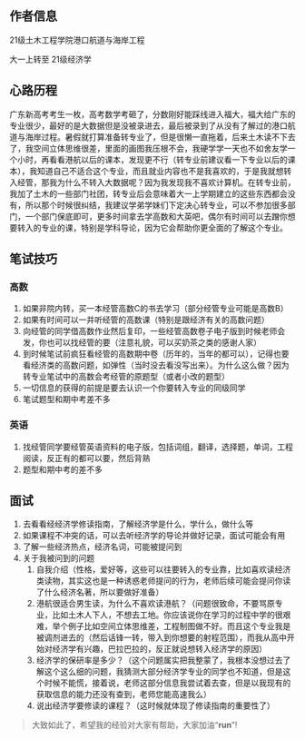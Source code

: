 ## 作者信息

21级土木工程学院港口航道与海岸工程

大一上转至 21级经济学

## 心路历程

广东新高考考生一枚，高考数学考砸了，分数刚好能踩线进入福大，福大给广东的专业很少，最好的是大数据但是没被录进去，最后被录到了从没有了解过的港口航道与海岸过程。暑假就打算准备转专业了，但是很懒一直拖着，后来土木读不下去了，我空间立体思维很差，里面的画图我压根不会，我硬学学一天也不如舍友学一个小时，再看看港航以后的课本，发现更不行（转专业前建议看一下专业以后的课本），我知道自己不适合这个专业，而且就业内容也不是我喜欢的，于是我就想转入经管，那我为什么不转入大数据呢？因为我发现我不喜欢计算机。在转专业前，我加了土木的一些部门社团，转专业后会意味着大一上学期建立的这些东西都会没有，所以那个时候很纠结，我建议学弟学妹们下定决心转专业，可以不参加很多部门，一个部门保底即可，更多时间拿去学高数和大英吧，偶尔有时间可以去蹭你想要转入的专业的课，特别是学科导论，因为它会帮助你更全面的了解这个专业。

## 笔试技巧

### 高数

1. 如果非院内转，买一本经管高数C的书去学习（部分经管专业可能是高数B）
2. 如果有时间可以一并听经管的高数课（特别是跟经济有关的高数问题）
3. 向经管的同学借高数作业然后复印，一些经管高数卷子电子版到时候老师会发，你也可以找经管的要（注意礼貌，可以买奶茶之类的感谢人家）
4. 到时候笔试前疯狂看经管的高数期中卷（历年的，当年的都可以），记得也要看经济类的高数问题，如弹性（当时没去看没写出来）。为什么这么做？因为转专业笔试中的高数会考经管的原题型（或者小改的题型）
5. 一切信息的获得的前提是要去认识一个你要转入专业的同级同学
6. 笔试题型和期中考差不多

### 英语

1. 找经管同学要经管英语资料的电子版，包括词组，翻译，选择题，单词，工程阅读，反正有的都可以要，然后背熟
2. 题型和期中考的差不多

## 面试

1. 去看看经经济学修读指南，了解经济学是什么，学什么，做什么等
2. 如果课程不冲突的话，可以去听经济学的导论并做好记录，面试可能会有用
3. 了解一些经济热点，经济名词，可能被提问到
4. 关于我被问到的问题
   1. 自我介绍（性格，爱好等，这些可以往要转入的专业靠，比如喜欢读经济类读物，其实这也是一种诱惑老师提问的行为，老师后续可能会提问你读了什么经济名著，所以要做好准备）
   2. 港航很适合男生读，为什么不喜欢读港航？（问题很致命，不要骂原专业，比如土木人下人，不想去工地。你应该说你在学习的过程中学的很艰难，举个例子比如空间立体思维差，工程制图做不好。而且这个专业我是被调剂进去的（然后话锋一转，带入到你想要的射程范围），而我从高中开始对经济学有兴趣，巴拉巴拉的，反正就说想转入经济学的原因）
   3. 经济学的保研率是多少？（这个问题属实把我整蒙了，我根本没想过去了解这个这么细的问题，我猜测大部分经济学专业的同学也不知道，但是这个时候不能慌，接着说，老师这部分信息我尝试着去查，但是以我现有的获取信息的能力还没有查到，老师您能高速我么）
   4. 说出经济学要修读的课程？（这时候就体现了修读指南的重要性了）

> 大致如此了，希望我的经验对大家有帮助，大家加油“**run**”!